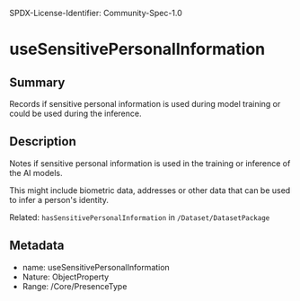 SPDX-License-Identifier: Community-Spec-1.0

# useSensitivePersonalInformation

## Summary

Records if sensitive personal information is used during model training or
could be used during the inference.

## Description

Notes if sensitive personal information is used in the training or inference of
the AI models.

This might include biometric data, addresses or other data that can be used to
infer a person's identity.

Related: `hasSensitivePersonalInformation` in `/Dataset/DatasetPackage`

## Metadata

- name: useSensitivePersonalInformation
- Nature: ObjectProperty
- Range: /Core/PresenceType
